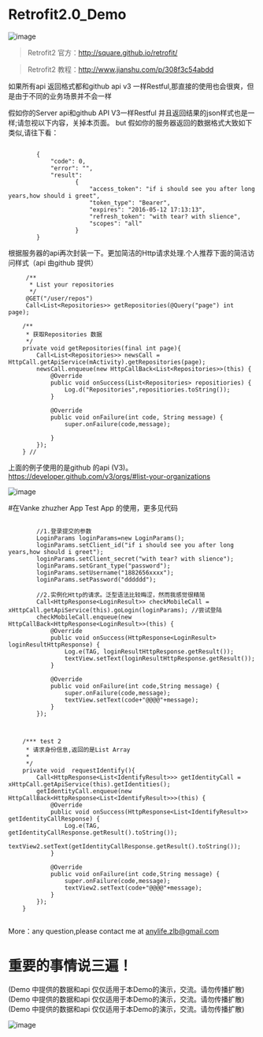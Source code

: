 # Retrofit2.0_Demo
![image](https://github.com/AnyLifeZLB/Retrofit2.0_Demo/raw/master/banner.jpg)

>  Retrofit2 官方：http://square.github.io/retrofit/

>  Retrofit2 教程：http://www.jianshu.com/p/308f3c54abdd

如果所有api 返回格式都和github api v3 一样Restful,那直接的使用也会很爽，但是由于不同的业务场景并不会一样

假如你的Server api和github API V3一样Restful 并且返回结果的json样式也是一样;请忽视以下内容，关掉本页面。
but 假如你的服务器返回的数据格式大致如下类似,请往下看：

```

        {
            "code": 0, 
            "error": "",
            "result":
                   {
                       "access_token": "if i should see you after long years,how should i greet",
                       "token_type": "Bearer",
                       "expires": "2016-05-12 17:13:13",
                       "refresh_token": "with tear? with slience",
                       "scopes": "all"
                   }
        }
```

根据服务器的api再次封装一下。更加简洁的Http请求处理.个人推荐下面的简洁访问样式（api 由github 提供）
```
     /**
      * List your repositories
      */
     @GET("/user/repos")
     Call<List<Repositories>> getRepositories(@Query("page") int page);
    
    /**
	 * 获取Repositories 数据
	 */
	private void getRepositories(final int page){
		Call<List<Repositories>> newsCall = HttpCall.getApiService(mActivity).getRepositories(page);
		newsCall.enqueue(new HttpCallBack<List<Repositories>>(this) {
			@Override
			public void onSuccess(List<Repositories> repositiories) {
				Log.d("Repositories",repositiories.toString());
			}

			@Override
			public void onFailure(int code, String message) {
			    super.onFailure(code,message);

			}
		});
	} //
```
上面的例子使用的是github 的api (V3)。   https://developer.github.com/v3/orgs/#list-your-organizations

![image](https://github.com/AnyLifeZLB/Retrofit2.0_Demo/raw/master/banner.jpg)




#在Vanke zhuzher App Test App 的使用，更多见代码
```

        //1.登录提交的参数
        LoginParams loginParams=new LoginParams();
        loginParams.setClient_id("if i should see you after long years,how should i greet");
        loginParams.setClient_secret("with tear? with slience");
        loginParams.setGrant_type("password");
        loginParams.setUsername("1882656xxxx");
        loginParams.setPassword("dddddd");

        //2.实例化Http的请求。泛型语法比较晦涩，然而我感觉很精简
        Call<HttpResponse<LoginResult>> checkMobileCall = xHttpCall.getApiService(this).goLogin(loginParams); //尝试登陆
        checkMobileCall.enqueue(new HttpCallBack<HttpResponse<LoginResult>>(this) {
            @Override
            public void onSuccess(HttpResponse<LoginResult> loginResultHttpResponse) {
                Log.e(TAG, loginResultHttpResponse.getResult());
                textView.setText(loginResultHttpResponse.getResult());
            }

            @Override
            public void onFailure(int code,String message) {
            	super.onFailure(code,message);
                textView.setText(code+"@@@@"+message);
            }
        });
        
        
        
    /*** test 2
     * 请求身份信息,返回的是List Array
     *
     */
    private void  requestIdentify(){
        Call<HttpResponse<List<IdentifyResult>>> getIdentityCall = xHttpCall.getApiService(this).getIdentities(); 
        getIdentityCall.enqueue(new HttpCallBack<HttpResponse<List<IdentifyResult>>>(this) {
            @Override
            public void onSuccess(HttpResponse<List<IdentifyResult>> getIdentityCallResponse) {
                Log.e(TAG, getIdentityCallResponse.getResult().toString());
                textView2.setText(getIdentityCallResponse.getResult().toString());
            }

            @Override
            public void onFailure(int code,String message) {
            	super.onFailure(code,message);
                textView2.setText(code+"@@@@"+message);
            }
        });
    }
        
```
More：any question,please contact me at anylife.zlb@gmail.com

# 重要的事情说三遍！
(Demo 中提供的数据和api 仅仅适用于本Demo的演示，交流。请勿传播扩散)
(Demo 中提供的数据和api 仅仅适用于本Demo的演示，交流。请勿传播扩散)
(Demo 中提供的数据和api 仅仅适用于本Demo的演示，交流。请勿传播扩散)


![image](https://github.com/AnyLifeZLB/Retrofit2.0_Demo/raw/master/device-2016-09-30-170835.png)


